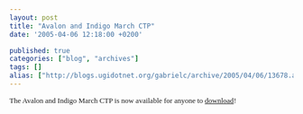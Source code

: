 ```yaml
---
layout: post
title: "Avalon and Indigo March CTP"
date: '2005-04-06 12:18:00 +0200'

published: true
categories: ["blog", "archives"]
tags: []
alias: ["http://blogs.ugidotnet.org/gabrielc/archive/2005/04/06/13678.aspx"]
---
```


<!-- more -->

<FONT face=Verdana size=2>
<P>The Avalon and Indigo March CTP is now available for 
anyone to <A href="http://www.microsoft.com/downloads/details.aspx?FamilyID=85ab132b-f1aa-4422-b053-272d79863013&displaylang=en">download</A>! 
</FONT>
<FONT face=Verdana size=2></P></FONT><!-- Powered by IMHO Instant Blogger Copyright (c) 2004 A.Boschin - http://www.elite.boschin.it -->
